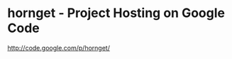 <!--
id: 185070607
link: http://kevinisom.info/post/185070607/hornget-project-hosting-on-google-code
slug: hornget-project-hosting-on-google-code
date: Fri Sep 11 2009 16:52:30 GMT+1200 (NZST)
raw: {"blog_name":"kevinisom","id":185070607,"post_url":"http://kevinisom.info/post/185070607/hornget-project-hosting-on-google-code","slug":"hornget-project-hosting-on-google-code","type":"link","date":"2009-09-11 04:52:30 GMT","timestamp":1252644750,"state":"published","format":"html","reblog_key":"2aJazDOF","tags":[],"short_url":"http://tmblr.co/Zw68YyB1-GF","highlighted":[],"feed_item":"http://code.google.com/p/hornget/","from_feed_id":"650234","note_count":0,"title":"hornget -  Project Hosting on Google Code","url":"http://code.google.com/p/hornget/","description":""}
publish: 2009-09-011
tags: 
title: hornget -  Project Hosting on Google Code
-->


hornget -  Project Hosting on Google Code
=========================================

<http://code.google.com/p/hornget/>

